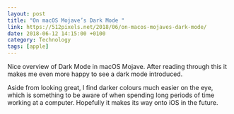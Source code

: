 ```yaml
---
layout: post
title: "On macOS Mojave’s Dark Mode "
link: https://512pixels.net/2018/06/on-macos-mojaves-dark-mode/
date: 2018-06-12 14:15:00 +0100
category: Technology
tags: [apple]
---
```


Nice overview of Dark Mode in macOS Mojave. After reading through this it makes me even more happy to see a dark mode introduced. 

Aside from looking great, I find darker colours much easier on the eye, which is something to be aware of when spending long periods of time working at a computer. Hopefully it makes its way onto iOS in the future.
